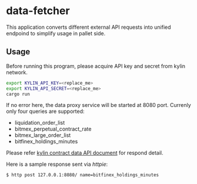 # data-fetcher

This application converts different external API requests into unified endpoind
to simplify usage in pallet side.

## Usage

Before running this program, please acquire API key and secret from kylin network.

```bash
export KYLIN_API_KEY=<replace_me>
export KYLIN_API_SECRET=<replace_me>
cargo run
```

If no error here, the data proxy service will be started at 8080 port. Currenly only four queries are supported:

* liquidation_order_list
* bitmex_perpetual_contract_rate
* bitmex_large_order_list
* bitfinex_holdings_minutes

Please refer [kylin contract data API document](https://docs-api.kylin.network/#contract-data-api) for respond detail.

Here is a sample response sent via *httpie*:

```bash
$ http post 127.0.0.1:8080/ name=bitfinex_holdings_minutes
```

